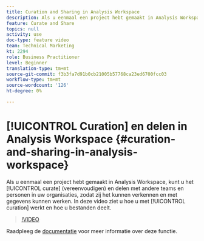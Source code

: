 ```yaml
---
title: Curation and Sharing in Analysis Workspace
description: Als u eenmaal een project hebt gemaakt in Analysis Workspace, kunt u het beheren (vereenvoudigen) en delen met andere teams en personen in uw organisaties, zodat ze het kunnen verkennen en zelf met gegevens kunnen werken. In deze video ziet u hoe u met curatie en delen werkt.
feature: Curate and Share
topics: null
activity: use
doc-type: feature video
team: Technical Marketing
kt: 2294
role: Business Practitioner
level: Beginner
translation-type: tm+mt
source-git-commit: f3b3fa7d91b0cb21005b57768ca23ed6700fcc03
workflow-type: tm+mt
source-wordcount: '126'
ht-degree: 0%

---
```



# [!UICONTROL Curation] en delen in Analysis Workspace  {#curation-and-sharing-in-analysis-workspace}

Als u eenmaal een project hebt gemaakt in Analysis Workspace, kunt u het [!UICONTROL curate] (vereenvoudigen) en delen met andere teams en personen in uw organisaties, zodat zij het kunnen verkennen en met gegevens kunnen werken. In deze video ziet u hoe u met [!UICONTROL curation] werkt en hoe u bestanden deelt.

>[!VIDEO](https://video.tv.adobe.com/v/24711/?quality=12)

Raadpleeg de [documentatie](https://marketing.adobe.com/resources/help/en_US/analytics/analysis-workspace/curate.html) voor meer informatie over deze functie.